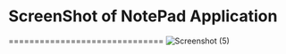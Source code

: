 # ScreenShot of NotePad Application
==============================
![Screenshot (5)](https://user-images.githubusercontent.com/112786913/216772842-d1605936-2201-47ea-9cdb-c899923f5157.png)
